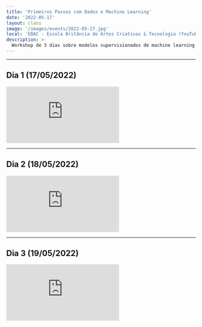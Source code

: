 ```yaml
---
title: 'Primeiros Passos com Dados e Machine Learning'
date: '2022-05-17'
layout: class
image: '/images/events/2022-05-17.jpg'
local: 'EBAC - Escola Britância de Artes Criativas & Tecnologia (YouTube)'
description: >-
  Workshop de 3 dias sobre modelos supervisionados de machine learning.
---
```


<hr>

## Dia 1 (17/05/2022)
<p><iframe src="https://www.youtube.com/embed/jUOmBbcQOtk" frameborder="0" allowfullscreen></iframe>

<hr>

## Dia 2 (18/05/2022)
<p><iframe src="https://www.youtube.com/embed/A31wVqKGu2g" frameborder="0" allowfullscreen></iframe>

<hr>

## Dia 3 (19/05/2022)
<p><iframe src="https://www.youtube.com/embed/RMAvusLMdXY" frameborder="0" allowfullscreen></iframe>
